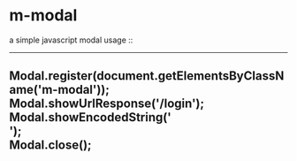 # m-modal
a simple javascript modal
usage ::

-------------------------------------------------------------------------------------

Modal.register(document.getElementsByClassName('m-modal'));<br/>
Modal.showUrlResponse('/login');<br/>
Modal.showEncodedString('<div/>');<br/>
Modal.close();<br/>
-------------------------------------------------------------------------------------
